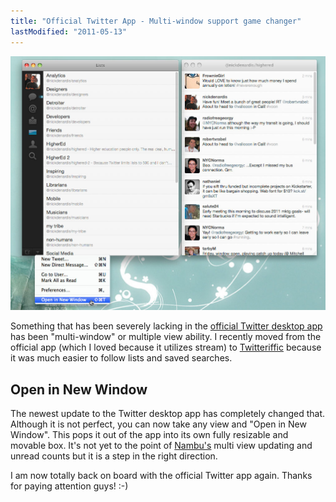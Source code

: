 ```yaml
---
title: "Official Twitter App - Multi-window support game changer"
lastModified: "2011-05-13"
---
```


[![](/images/twitter-new-window.jpg "twitter-new-window")](http://nickdenardis.com/wp-content/uploads/2011/05/twitter-new-window.jpg)

Something that has been severely lacking in the [official Twitter desktop app](https://twitter.com/#!/download) has been "multi-window" or multiple view ability. I recently moved from the official app (which I loved because it utilizes stream) to [Twitteriffic](http://iconfactory.com/software/twitterrific) because it was much easier to follow lists and saved searches.

## Open in New Window

The newest update to the Twitter desktop app has completely changed that. Although it is not perfect, you can now take any view and "Open in New Window". This pops it out of the app into its own fully resizable and movable box. It's not yet to the point of [Nambu's](http://nambu.com/) multi view updating and unread counts but it is a step in the right direction.

I am now totally back on board with the official Twitter app again. Thanks for paying attention guys! :-)
